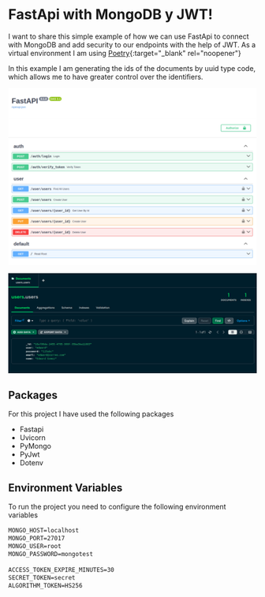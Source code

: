 # FastApi with MongoDB y JWT!

I want to share this simple example of how we can use FastApi to connect with MongoDB and add security to our endpoints with the help of JWT. As a virtual environment I am using [Poetry](https://python-poetry.org/){:target="_blank" rel="noopener"}

In this example I am generating the ids of the documents by uuid type code, which allows me to have greater control over the identifiers.

![Example api](images/example_2.png)

![Example register](images/example.png)

## Packages
For this project I have used the following packages

 - Fastapi
 - Uvicorn
 - PyMongo
 - PyJwt
 - Dotenv

## Environment Variables
To run the project you need to configure the following environment variables

    MONGO_HOST=localhost  
    MONGO_PORT=27017  
    MONGO_USER=root  
    MONGO_PASSWORD=mongotest  
      
    ACCESS_TOKEN_EXPIRE_MINUTES=30  
    SECRET_TOKEN=secret  
    ALGORITHM_TOKEN=HS256

